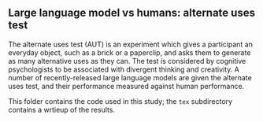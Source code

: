 ## Large language model vs humans: alternate uses test

The alternate uses test (AUT) is an experiment which gives a participant an everyday object, such as a brick or a paperclip, and asks them to generate 
as many alternative uses as they can. The test is considered by cognitive psychologists to be associated with divergent thinking and creativity. A 
number of recently-released large language models are given the alternate uses test, and their performance measured against human performance. 

This folder contains the code used in this study; the `tex` subdirectory contains a wrtieup of the results.
